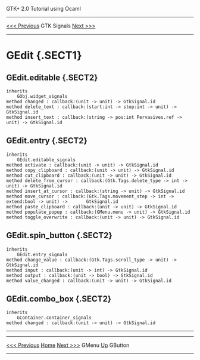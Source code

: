   GTK+ 2.0 Tutorial using Ocaml
  ------------------------------- ------------- ---------------------------
  [\<\<\< Previous](x2454.html)   GTK Signals   [Next \>\>\>](x2486.html)

* * * * *

GEdit {.SECT1}
=====

GEdit.editable {.SECT2}
--------------

~~~~ {.PROGRAMLISTING}
inherits
    GObj.widget_signals
method changed : callback:(unit -> unit) -> GtkSignal.id
method delete_text : callback:(start:int -> stop:int -> unit) -> GtkSignal.id
method insert_text : callback:(string -> pos:int Pervasives.ref -> unit) -> GtkSignal.id
~~~~

GEdit.entry {.SECT2}
-----------

~~~~ {.PROGRAMLISTING}
inherits
    GEdit.editable_signals
method activate : callback:(unit -> unit) -> GtkSignal.id
method copy_clipboard : callback:(unit -> unit) -> GtkSignal.id
method cut_clipboard : callback:(unit -> unit) -> GtkSignal.id
method delete_from_cursor : callback:(Gtk.Tags.delete_type -> int -> unit) -> GtkSignal.id
method insert_at_cursor : callback:(string -> unit) -> GtkSignal.id
method move_cursor : callback:(Gtk.Tags.movement_step -> int -> extend:bool -> unit) ->       GtkSignal.id
method paste_clipboard : callback:(unit -> unit) -> GtkSignal.id
method populate_popup : callback:(GMenu.menu -> unit) -> GtkSignal.id
method toggle_overwrite : callback:(unit -> unit) -> GtkSignal.id
~~~~

GEdit.spin\_button {.SECT2}
------------------

~~~~ {.PROGRAMLISTING}
inherits
    GEdit.entry_signals
method change_value : callback:(Gtk.Tags.scroll_type -> unit) -> GtkSignal.id
method input : callback:(unit -> int) -> GtkSignal.id
method output : callback:(unit -> bool) -> GtkSignal.id
method value_changed : callback:(unit -> unit) -> GtkSignal.id
~~~~

GEdit.combo\_box {.SECT2}
----------------

~~~~ {.PROGRAMLISTING}
inherits
    GContainer.container_signals
method changed : callback:(unit -> unit) -> GtkSignal.id
~~~~

* * * * *

  ------------------------------- -------------------- ---------------------------
  [\<\<\< Previous](x2454.html)   [Home](book1.html)   [Next \>\>\>](x2486.html)
  GMenu                           [Up](a2390.html)     GButton
  ------------------------------- -------------------- ---------------------------


